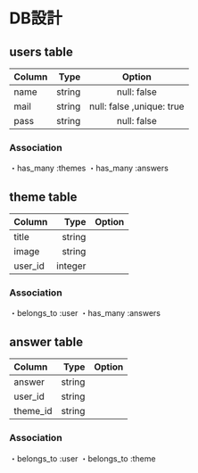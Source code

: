 # DB設計


## users table

|Column|Type|Option|
|:--|--:|:--:|
|name|string|null: false |
|mail|string|null: false ,unique: true|
|pass|string|null: false |

### Association
・has_many :themes
・has_many :answers


## theme table

|Column|Type|Option|
|:--|--:|:--:|
|title|string||
|image|string||
|user_id|integer||

### Association
・belongs_to :user
・has_many   :answers


## answer table

|Column|Type|Option|
|:--|--:|:--:|
|answer|string||
|user_id|string||
|theme_id|string||

### Association
・belongs_to :user
・belongs_to :theme


